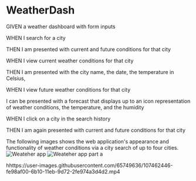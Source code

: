 # WeatherDash

GIVEN a weather dashboard with form inputs

WHEN I search for a city

THEN I am presented with current and future conditions for that city 

WHEN I view current weather conditions for that city

THEN I am presented with the city name, the date, the temperature in Celsius, 

WHEN I view future weather conditions for that city

I can be presented with a forecast that displays up to an icon representation of weather conditions, the temperature, and the humidity

WHEN I click on a city in the search history

THEN I am again presented with current and future conditions for that city

The following images shows the web application's appearance and functionality of weather conditions via a city search of up to four cities. 
![Weateher app](https://user-images.githubusercontent.com/65749636/103632197-cfcb5f80-4ef8-11eb-8baf-1b72ab88bdc9.PNG)
![Weateher app part a](https://user-images.githubusercontent.com/65749636/103632207-d35ee680-4ef8-11eb-80f2-30e785f39d42.PNG)

hhttps://user-images.githubusercontent.com/65749636/107462446-fe98af00-6b10-11eb-9d72-2fe974a3d4d2.mp4

